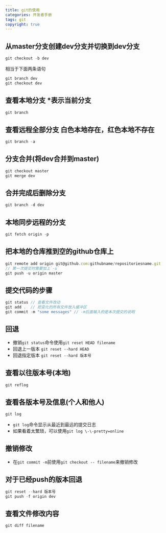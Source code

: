```yaml
---
title: git的使用
categories: 开发者手册
tags: git
copyright: true
---
```


## 从master分支创建dev分支并切换到dev分支

``` js
git checkout -b dev
```
相当于下面两条语句
``` js
git branch dev
git checkout dev
```

## 查看本地分支 *表示当前分支
``` js
git branch
```

## 查看远程全部分支 白色本地存在，红色本地不存在 
``` js
git branch -a
```

## 分支合并(将dev合并到master)
``` js
git checkout master
git merge dev
```

## 合并完成后删除分支 
``` js
git branch -d dev
```

## 本地同步远程的分支
``` js
git fetch origin -p
```

## 把本地的仓库推到空的github仓库上
``` js
git remote add origin git@github.com:githubname/repositoriesname.git
// 第一次提交时需要加上`-u`
git push -u origin master
```

## 提交代码的步骤

``` js
git status // 查看文件改动
git add .  // 把变化的所有文件放入缓冲区
git commit -m "some messages" // -m后面输入的是本次提交的说明
```

## 回退
+ 撤销`git status`命令使用`git reset HEAD filename`
+ 回退上一版本 `git reset --hard HEAD`
+ 回退指定版本 `git reset --hard 版本号`

## 查看以往版本号(本地)
``` js
git reflog
```

## 查看各版本号及信息(个人和他人)
``` js
git log
```
+ `git log`命令显示从最近到最远的提交日志
+ 如果看着太繁琐，可以使用`git log \-\-pretty=online`

## 撤销修改

+ 在`git commit -m`前使用`git checkout -- filename`来撤销修改

## 对于已经push的版本回退
``` js
git reset --hard 版本号
git push -f origin dev
```

## 查看文件修改内容
``` js
git diff filename
```

